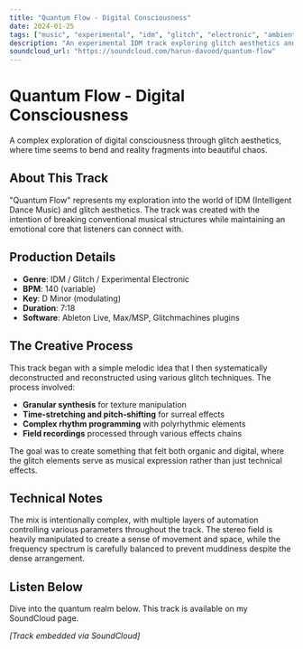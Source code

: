 ```yaml
---
title: "Quantum Flow - Digital Consciousness"
date: 2024-01-25
tags: ["music", "experimental", "idm", "glitch", "electronic", "ambient"]
description: "An experimental IDM track exploring glitch aesthetics and digital consciousness through complex rhythms and textures."
soundcloud_url: "https://soundcloud.com/harun-davood/quantum-flow"
---
```


# Quantum Flow - Digital Consciousness

A complex exploration of digital consciousness through glitch aesthetics, where time seems to bend and reality fragments into beautiful chaos.

## About This Track

"Quantum Flow" represents my exploration into the world of IDM (Intelligent Dance Music) and glitch aesthetics. The track was created with the intention of breaking conventional musical structures while maintaining an emotional core that listeners can connect with.

## Production Details

- **Genre**: IDM / Glitch / Experimental Electronic
- **BPM**: 140 (variable)
- **Key**: D Minor (modulating)
- **Duration**: 7:18
- **Software**: Ableton Live, Max/MSP, Glitchmachines plugins

## The Creative Process

This track began with a simple melodic idea that I then systematically deconstructed and reconstructed using various glitch techniques. The process involved:

- **Granular synthesis** for texture manipulation
- **Time-stretching and pitch-shifting** for surreal effects
- **Complex rhythm programming** with polyrhythmic elements
- **Field recordings** processed through various effects chains

The goal was to create something that felt both organic and digital, where the glitch elements serve as musical expression rather than just technical effects.

## Technical Notes

The mix is intentionally complex, with multiple layers of automation controlling various parameters throughout the track. The stereo field is heavily manipulated to create a sense of movement and space, while the frequency spectrum is carefully balanced to prevent muddiness despite the dense arrangement.

## Listen Below

Dive into the quantum realm below. This track is available on my SoundCloud page.

*[Track embedded via SoundCloud]*
